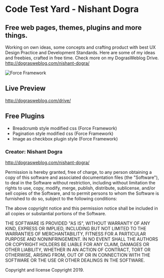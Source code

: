 # Code Test Yard - Nishant Dogra

## Free web pages, themes, plugins and more things.

Working on own ideas, some concepts and crafting product with best UX Design Practice and Development Standards. Here are some of my ideas and freebies, crafted in free time. Check more on my DograsWeblog Drive. http://dograsweblog.com/nishant-dogra/

![Force Framework](http://cloud.dograsweblog.com/++img/logo-icons/120.png)

## Live Preview
http://dograsweblog.com/drive/

## Free Plugins
* Breadcrumb style modified css (Force Framework)
* Pagination style modified css (Force Framework)
* Image as checkbox plugin style (Force Framework)

### Creator: Nishant Dogra
http://dograsweblog.com/nishant-dogra/

Permission is hereby granted, free of charge, to any person obtaining a copy of this software and associated documentation files (the "Software"), to deal in the Software without restriction, including without limitation the rights to use, copy, modify, merge, publish, distribute, sublicense, and/or sell copies of the Software, and to permit persons to whom the Software is furnished to do so, subject to the following conditions:

The above copyright notice and this permission notice shall be included in all copies or substantial portions of the Software.

THE SOFTWARE IS PROVIDED "AS IS", WITHOUT WARRANTY OF ANY KIND, EXPRESS OR IMPLIED, INCLUDING BUT NOT LIMITED TO THE WARRANTIES OF MERCHANTABILITY, FITNESS FOR A PARTICULAR PURPOSE AND NONINFRINGEMENT. IN NO EVENT SHALL THE AUTHORS OR COPYRIGHT HOLDERS BE LIABLE FOR ANY CLAIM, DAMAGES OR OTHER LIABILITY, WHETHER IN AN ACTION OF CONTRACT, TORT OR OTHERWISE, ARISING FROM, OUT OF OR IN CONNECTION WITH THE SOFTWARE OR THE USE OR OTHER DEALINGS IN THE SOFTWARE.

Copyright and license
Copyright 2019. 

